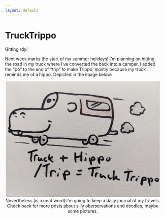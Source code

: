```yaml
---
layout: default
---
```



# TruckTrippo

Gitting rdy!

Next week marks the start of my summer holidays! I’m planning on hitting the road in my truck where I’ve converted the back into a camper.  I added the “po” to the end of “trip” to make Trippo, mostly because my truck reminds me of a hippo.  Depicted in the image below:
<p align="center">
<img src="./images/truckTrippo.jpg">
  <br>
Nevertheless (is a neat word) I'm going to keep a daily journal of my travels. Check back for more posts about silly oberservations and doodles, maybe some pictures.  
